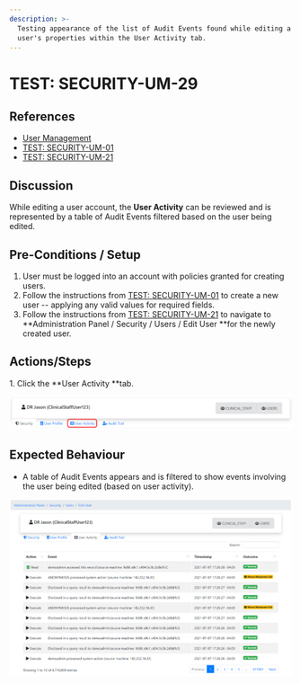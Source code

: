 ```yaml
---
description: >-
  Testing appearance of the list of Audit Events found while editing a specific
  user's properties within the User Activity tab.
---
```


# TEST: SECURITY-UM-29

## References

* [User Management](../../../../../operations/security-administration/user-management.md)
* [TEST: SECURITY-UM-01](test-security-um-01.md)
* [TEST: SECURITY-UM-21](test-security-um-21.md)

## Discussion

While editing a user account, the **User Activity** can be reviewed and is represented by a table of  Audit Events filtered based on the user being edited.

## Pre-Conditions / Setup

1. User must be logged into an account with policies granted for creating users.
2. Follow the instructions from [TEST: SECURITY-UM-01](test-security-um-01.md) to create a new user -- applying any valid values for required fields.
3. Follow the instructions from [TEST: SECURITY-UM-21](test-security-um-21.md) to navigate to **Administration Panel / Security / Users / Edit User **for the newly created user.

## Actions/Steps

1\. Click the **User Activity **tab.

![](<../../../../../../.gitbook/assets/image (337).png>)

## Expected Behaviour

* A table of Audit Events appears and is filtered to show events involving the user being edited (based on user activity).

![](<../../../../../../.gitbook/assets/image (299).png>)
